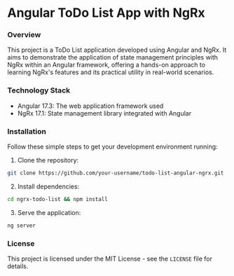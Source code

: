 # Angular ToDo List App with NgRx

### Overview
This project is a ToDo List application developed using Angular and NgRx. It aims to demonstrate the application of state management principles with NgRx within an Angular framework, offering a hands-on approach to learning NgRx's features and its practical utility in real-world scenarios.

### Technology Stack
- Angular 17.3: The web application framework used
- NgRx 17.1: State management library integrated with Angular

### Installation
Follow these simple steps to get your development environment running:
1. Clone the repository:
```sh
git clone https://github.com/your-username/todo-list-angular-ngrx.git
```
2. Install dependencies:
```sh
cd ngrx-todo-list && npm install
```
3. Serve the application:
```sh
ng server
```

### License
This project is licensed under the MIT License - see the `LICENSE` file for details.
